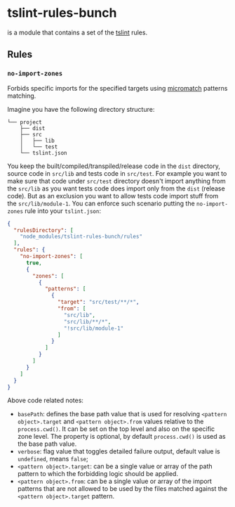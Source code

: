# tslint-rules-bunch

is a module that contains a set of the [tslint](https://github.com/palantir/tslint) rules.

## Rules

### `no-import-zones`

Forbids specific imports for the specified targets using [micromatch](https://github.com/micromatch/micromatch) patterns matching.

Imagine you have the following directory structure:
```
└── project
    ├── dist
    ├── src
    │   ├── lib
    │   └── test
    └── tslint.json
```
You keep the built/compiled/transpiled/release code in the `dist` directory, source code in `src/lib` and tests code in `src/test`. For example you want to make sure that code under `src/test` directory doesn't import anything from the `src/lib` as you want tests code does import only from the `dist` (release code). But as an exclusion you want to allow tests code import stuff from the `src/lib/module-1`. You can enforce such scenario putting the `no-import-zones` rule into your `tslint.json`:
```json
{
  "rulesDirectory": [
    "node_modules/tslint-rules-bunch/rules"
  ],
  "rules": {
    "no-import-zones": [
      true,
      {
        "zones": [
          {
            "patterns": [
              {
                "target": "src/test/**/*",
                "from": [
                  "src/lib",
                  "src/lib/**/*",
                  "!src/lib/module-1"
                ]
              }
            ]
          }
        ]
      }
    ]
  }
}

```
Above code related notes:
- `basePath`: defines the base path value that is used for resolving `<pattern object>.target` and `<pattern object>.from` values relative to the `process.cwd()`. It can be set on the top level and also on the specific zone level. The property is optional, by default `process.cwd()` is used as the base path value.
- `verbose`: flag value that toggles detailed failure output, default value is `undefined`, means `false`;
- `<pattern object>.target`: can be a single value or array of the path pattern to which the forbidding logic should be applied.
- `<pattern object>.from`: can be a single value or array of the import patterns that are not allowed to be used by the files matched against the `<pattern object>.target` pattern.
